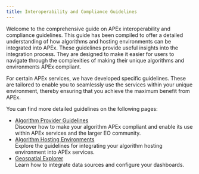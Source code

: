 ```yaml
---
title: Interoperability and Compliance Guidelines
---
```


Welcome to the comprehensive guide on APEx interoperability and compliance guidelines. This guide has been compiled to
offer a detailed understanding of how algorithms and hosting environments can be integrated into APEx. These guidelines
provide useful insights into the integration process. They are designed to make it easier for users to navigate through
the complexities of making their unique algorithms and environments APEx compliant.

For certain APEx services, we have developed specific guidelines. These are tailored to enable you to seamlessly use
the services within your unique environment, thereby ensuring that you achieve the maximum benefit from APEx.

You can find more detailed guidelines on the following pages:

* [Algorithm Provider Guidelines](./algohosting.md)\
  Discover how to make your algorithm APEx compliant and enable its use within APEx services and the larger EO community.
* [Algorithm Hosting Environments](./algohostingenv.md)\
  Explore the guidelines for integrating your algorithm hosting environment into APEx services.
* [Geospatial Explorer](./geospatial_explorer.qmd)\
  Learn how to integrate data sources and configure your dashboards.
